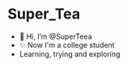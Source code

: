 # Super_Tea
- 👋 Hi, I’m @SuperTeea
- ✨ Now I'm a college student
-  Learning, trying and exploring
<!---
SuperTeea/SuperTeea is a ✨ special ✨ repository because its `README.md` (this file) appears on your GitHub profile.
You can click the Preview link to take a look at your changes.
--->
